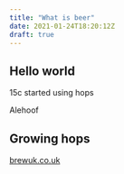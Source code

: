 ```yaml
---
title: "What is beer"
date: 2021-01-24T18:20:12Z
draft: true
---
```


## Hello world

15c started using hops



Alehoof

## Growing hops

[brewuk.co.uk](https://www.brewuk.co.uk/blog/growing-hops-at-home/#:~:text=Hops%20ideally%20should%20be%20planted,foot%20high%20above%20ground%20level.)
